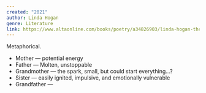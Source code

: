 ```yaml
---
created: "2021"
author: Linda Hogan
genre: Literature
link: https://www.altaonline.com/books/poetry/a34826903/linda-hogan-the-history-of-fire-poem/
---
```


Metaphorical.

 - Mother — potential energy
 - Father — Molten, unstoppable
 - Grandmother — the spark, small, but could start everything...?
 - Sister — easily ignited, impulsive, and emotionally vulnerable
 - Grandfather —